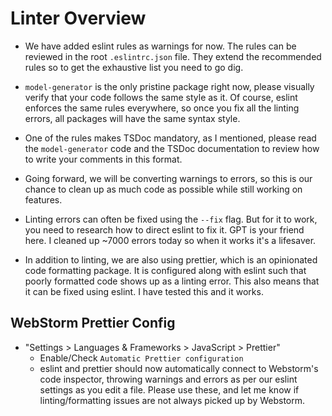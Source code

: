 # Linter Overview

- We have added eslint rules as warnings for now. The rules can be reviewed in
  the root `.eslintrc.json` file. They extend the recommended rules so to get
  the exhaustive list you need to go dig.


- `model-generator` is the only pristine package right now, please visually
  verify that your code follows the same style as it. Of course, eslint enforces
  the same rules everywhere, so once you fix all the linting errors, all
  packages will have the same syntax style.


- One of the rules makes TSDoc mandatory, as I mentioned, please read
  the `model-generator` code and the TSDoc documentation to review how to write
  your comments in this format.


- Going forward, we will be converting warnings to errors, so this is our chance
  to clean up as much code as possible while still working on features.


- Linting errors can often be fixed using the `--fix` flag. But for it to work,
  you need to research how to direct eslint to fix it. GPT is your friend here.
  I cleaned up ~7000 errors today so when it works it's a lifesaver.


- In addition to linting, we are also using prettier, which is an opinionated
  code formatting package. It is configured along with eslint such that poorly
  formatted code shows up as a linting error. This also means that it can be
  fixed using eslint. I have tested this and it works.

## WebStorm Prettier Config
- "Settings > Languages & Frameworks > JavaScript > Prettier"
  - Enable/Check `Automatic Prettier configuration`
  - eslint and prettier should now automatically connect to Webstorm's code
    inspector, throwing warnings and errors as per our eslint settings as you edit
    a file. Please use these, and let me know if linting/formatting issues are not
    always picked up by Webstorm.

